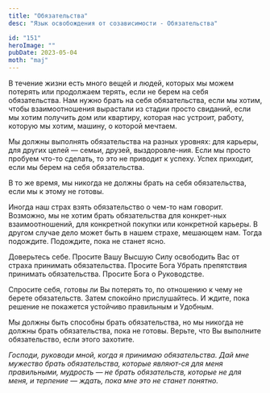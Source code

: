 ```yaml
---
title: "Обязательства"
desc: "Язык освобождения от созависимости - Обязательства"

id: "151"
heroImage: ""
pubDate: 2023-05-04
moth: "maj"
---
```


В течение жизни есть много вещей и людей, которых мы можем потерять или
продолжаем терять, если не берем на себя обязательства. Нам нужно брать на
себя обязательства, если мы хотим, чтобы взаимоотношения вырастали из стадии
просто свиданий, если мы хотим получить дом или квартиру, которая нас устроит,
работу, которую мы хотим, машину, о которой мечтаем.

Мы должны выполнять обязательства на разных уровнях: для карьеры, для других
целей — семьи, друзей, выздоровле-ния. Если мы просто пробуем что-то сделать,
то это не приводит к успеху. Успех приходит, если мы берем на себя
обязательства.

В то же время, мы никогда не должны брать на себя обязательства, если мы к
этому не готовы.

Иногда наш страх взять обязательство о чем-то нам говорит. Возможно, мы не
хотим брать обязательства для конкрет-ных взаимоотношений, для конкретной
покупки или конкретной карьеры. В другом случае дело может быть в нашем
страхе, мешающем нам. Тогда подождите. Подождите, пока не станет ясно.

Доверьтесь себе. Просите Вашу Высшую Силу освободить Вас от страха принимать
обязательства. Просите Бога Убрать препятствия принимать обязательства.
Просите Бога о Руководстве.

Спросите себя, готовы ли Вы потерять то, по отношению к чему не берете
обязательств. Затем спокойно прислушайтесь. И ждите, пока решение не покажется
устойчиво правильным и Удобным.

Мы должны быть способны брать обязательства, но мы никогда не должны брать
обязательства, пока не готовы. Верьте, что Вы выполните обязательство, если
этого захотите.

_Господи,_ _руководи_ _мной,_ _когда_ _я_ _принимаю_ _обязательства._ _Дай_
_мне_ _мужество_ _брать_ _обязательства,_ _которые_ _являют-ся_ _для_ _меня_
_правильными,_ _мудрость_ _—_ _не_ _брать_ _обязательств,_ _которые_ _не_
_для_ _меня,_ _и_ _терпение_ _—_ _ждать,_ _пока_ _мне_ _это_ _не_ _станет_
_понятно._
